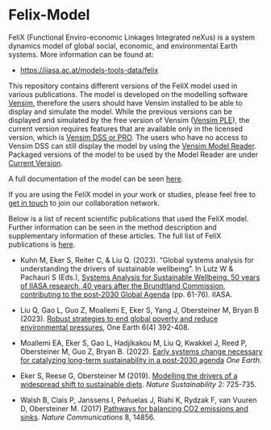# Felix-Model
FeliX (Functional Enviro-economic Linkages Integrated neXus) is a system dynamics model of global social, economic, and environmental Earth systems. More information can be found at:

- https://iiasa.ac.at/models-tools-data/felix

This repository contains different versions of the FeliX model used in various publications. The model is developed on the modelling software [Vensim](https://vensim.com/), therefore the users should have Vensim installed to be able to display and simulate the model. While the previous versions can be displayed and simulated by the free version of Vensim ([Vensim PLE](https://vensim.com/vensim-personal-learning-edition/)), the current version requires features that are available only in the licensed version, which is [Vensim DSS or PRO](https://vensim.com/vensim-software/#professional-amp-dss). The users who have no access to Vensim DSS can still display the model by using the [Vensim Model Reader](https://vensim.com/vensim-model-reader/). Packaged versions of the model to be used by the Model Reader are under [Current Version](/Current_Version).   

A full documentation of the model can be seen [here](/Documentation).

If you are using the FeliX model in your work or studies, please feel free to [get in touch](eker@iiasa.ac.at) to join our collaboration network.

Below is a list of recent scientific publications that used the FeliX model. Further information can be seen in the method description and supplementary information of these articles. The full list of FeliX publications is [here](/Publications/).

- Kuhn M, Eker S, Reiter C, & Liu Q. (2023). “Global systems analysis for understanding the drivers of sustainable wellbeing”. In Lutz W & Pachauri S (Eds.), [Systems Analysis for Sustainable Wellbeing. 50 years of IIASA research, 40 years after the Brundtland Commission, contributing to the post-2030 Global Agenda](https://pure.iiasa.ac.at/id/eprint/18965/) (pp. 61-76). IIASA.

- Liu Q, Gao L, Guo Z, Moallemi E, Eker S, Yang J, Obersteiner M, Bryan B (2023). [Robust strategies to end global poverty and reduce environmental pressures](https://www.cell.com/one-earth/fulltext/S2590-3322(23)00141-0), One Earth 6(4) 392-408.
 
- Moallemi EA, Eker S, Gao L, Hadjikakou M, Liu Q, Kwakkel J, Reed P, Obersteiner M, Guo Z, Bryan B. (2022). [Early systems change necessary for catalyzing long-term sustainability in a post-2030 agenda](https://www.cell.com/one-earth/fulltext/S2590-3322(22)00324-4) *One Earth*.

- Eker S, Reese G, Obersteiner M (2019). [Modelling the drivers of a widespread shift to sustainable diets](https://www.nature.com/articles/s41893-019-0331-1). *Nature Sustainability* 2: 725-735.

- Walsh B, Ciais P, Janssens I, Peñuelas J, Riahi K, Rydzak F, van Vuuren D, Obersteiner M. (2017) [Pathways for balancing CO2 emissions and sinks](https://doi.org/10.1038/ncomms14856). *Nature Communications* 8, 14856. 
